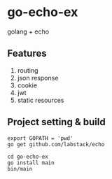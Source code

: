 # go-echo-ex
golang + echo

## Features
1. routing
2. json response
3. cookie
4. jwt
5. static resources

## Project setting & build
```
export GOPATH = 'pwd'
go get github.com/labstack/echo

cd go-echo-ex
go install main
bin/main
```
